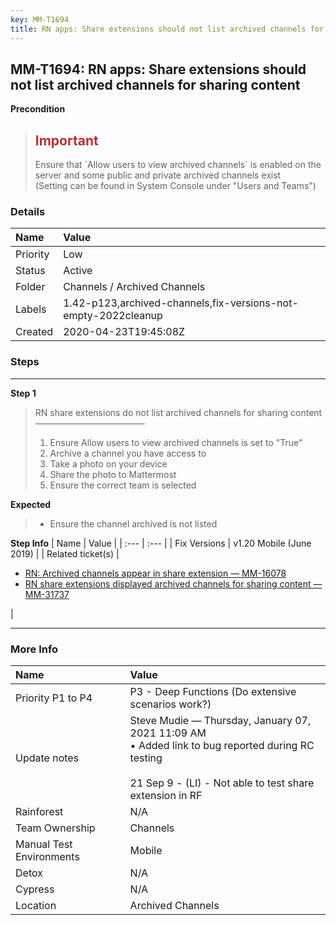 ```yaml
---
key: MM-T1694
title: RN apps: Share extensions should not list archived channels for sharing content
---
```


## MM-T1694: RN apps: Share extensions should not list archived channels for sharing content

**Precondition**

> <article><h1><span style="color: rgb(184, 49, 47);">Important</span></h1>Ensure that `Allow users to view archived channels` is enabled on the server and some public and private archived channels exist<br>(Setting can be found in System Console under "Users and Teams")</article>

### Details

| Name     | Value                                                          |
| :------- | :------------------------------------------------------------- |
| Priority | Low                                                            |
| Status   | Active                                                         |
| Folder   | Channels / Archived Channels                                   |
| Labels   | 1.42-p123,archived-channels,fix-versions-not-empty-2022cleanup |
| Created  | 2020-04-23T19:45:08Z                                           |

### Steps

<hr/>

**Step 1**

> <article>RN share extensions do not list archived channels for sharing content<br>–––––––––––––––––––––––––<ol><li>Ensure Allow users to view archived channels is set to "True"</li><li> Archive a channel you have access to</li><li> Take a photo on your device</li><li> Share the photo to Mattermost</li><li>Ensure the correct team is selected</li></ol></article>

**Expected**

> <article><ul><li>Ensure the channel archived is not listed</li></ul></article>

**Step Info**
| Name | Value |
| :--- | :--- |
| Fix Versions | v1.20 Mobile (June 2019) |
| Related ticket(s) | <ul><li><a href="https://mattermost.atlassian.net/browse/MM-16078">RN: Archived channels appear in share extension — MM-16078</a></li><li><a href="https://mattermost.atlassian.net/browse/MM-31737">RN share extensions displayed archived channels for sharing content — MM-31737</a></li></ul> |

<hr/>

### More Info

| Name                     | Value                                                                                                                                                                     |
| :----------------------- | :------------------------------------------------------------------------------------------------------------------------------------------------------------------------ |
| Priority P1 to P4        | P3 - Deep Functions (Do extensive scenarios work?)                                                                                                                        |
| Update notes             | Steve Mudie — Thursday, January 07, 2021 11:09 AM<br />• Added link to bug reported during RC testing<br /><br />21 Sep 9 - (LI) - Not able to test share extension in RF |
| Rainforest               | N/A                                                                                                                                                                       |
| Team Ownership           | Channels                                                                                                                                                                  |
| Manual Test Environments | Mobile                                                                                                                                                                    |
| Detox                    | N/A                                                                                                                                                                       |
| Cypress                  | N/A                                                                                                                                                                       |
| Location                 | Archived Channels                                                                                                                                                         |
